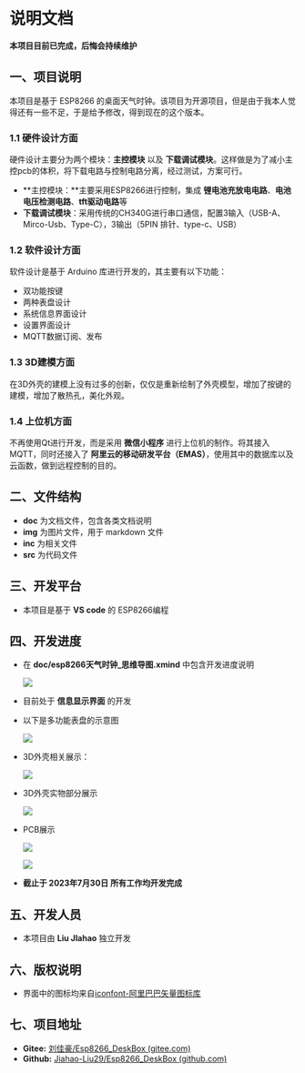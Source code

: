 # 说明文档

**本项目目前已完成，后悔会持续维护**



## 一、项目说明

本项目是基于 ESP8266 的桌面天气时钟。该项目为开源项目，但是由于我本人觉得还有一些不足，于是给予修改，得到现在的这个版本。

### 1.1 硬件设计方面

硬件设计主要分为两个模块：**主控模块** 以及 **下载调试模块**。这样做是为了减小主控pcb的体积，将下载电路与控制电路分离，经过测试，方案可行。

- **主控模块：**主要采用ESP8266进行控制，集成 **锂电池充放电电路**、**电池电压检测电路**、**tft驱动电路**等
- **下载调试模块**：采用传统的CH340G进行串口通信，配置3输入（USB-A、Mirco-Usb、Type-C），3输出（5PIN 排针、type-c、USB）



### 1.2 软件设计方面

软件设计是基于 Arduino 库进行开发的，其主要有以下功能：

- 双功能按键
- 两种表盘设计
- 系统信息界面设计
- 设置界面设计
- MQTT数据订阅、发布



### 1.3 3D建模方面

在3D外壳的建模上没有过多的创新，仅仅是重新绘制了外壳模型，增加了按键的建模，增加了散热孔，美化外观。



### 1.4 上位机方面

不再使用Qt进行开发，而是采用 **微信小程序** 进行上位机的制作。将其接入MQTT，同时还接入了 **阿里云的移动研发平台（EMAS）**，使用其中的数据库以及云函数，做到远程控制的目的。



## 二、文件结构

- **doc**  为文档文件，包含各类文档说明
- **img** 为图片文件，用于 markdown 文件
- **inc** 为相关文件
- **src** 为代码文件



## 三、开发平台

- 本项目是基于 **VS code** 的 ESP8266编程



## 四、开发进度

- 在 **doc/esp8266天气时钟_思维导图.xmind** 中包含开发进度说明

  ![](./img/进度.png)

- 目前处于 **信息显示界面** 的开发

- 以下是多功能表盘的示意图

  ![](./img/多功能表盘.jpg)

- 3D外壳相关展示：

  ![](./img/Untitled.JPG)

- 3D外壳实物部分展示

  ![](./img/out.jpg)

- PCB展示

  ![](./img/ch340.jpg)

  ![](./img/pcb.jpg)

- **截止于 2023年7月30日 所有工作均开发完成**





## 五、开发人员

- 本项目由 **Liu JIahao** 独立开发



## 六、版权说明

- 界面中的图标均来自[iconfont-阿里巴巴矢量图标库](https://www.iconfont.cn/)



## 七、项目地址

- **Gitee:** [刘佳豪/Esp8266_DeskBox (gitee.com)](https://gitee.com/liu-jiahaohappy/Esp8266_DeskBox)
- **Github:** [Jiahao-Liu29/Esp8266_DeskBox (github.com)](https://github.com/Jiahao-Liu29/Esp8266_DeskBox)

